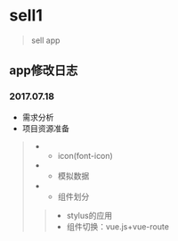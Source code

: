 # sell1

> sell app

## app修改日志

### 2017.07.18

+ 需求分析
+ 项目资源准备
>+ +  icon(font-icon)
>+ +  模拟数据
>+ +  组件划分
>> + stylus的应用
>> + 组件切换：vue.js+vue-route 
